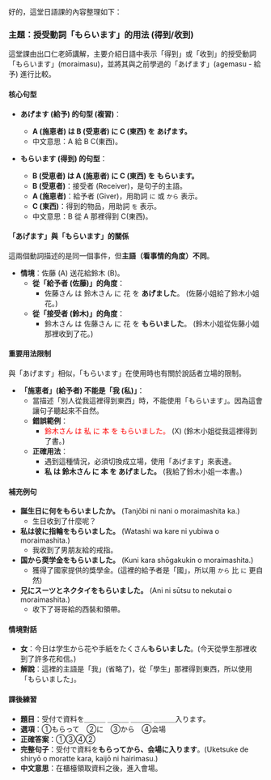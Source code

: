 </br>
好的，這堂日語課的內容整理如下：

### **主題：授受動詞「もらいます」的用法 (得到/收到)**

這堂課由出口仁老師講解，主要介紹日語中表示「得到」或「收到」的授受動詞「もらいます」(moraimasu)，並將其與之前學過的「あげます」(agemasu - 給予) 進行比較。

#### **核心句型**

*   **あげます (給予) 的句型 (複習)**：
    *   **A (施恵者) は B (受恵者) に C (東西) を あげます。**
    *   中文意思：A 給 B C(東西)。

*   **もらいます (得到) 的句型**：
    *   **B (受恵者) は A (施恵者) に C (東西) を もらいます。**
    *   **B (受恵者)**：接受者 (Receiver)，是句子的主語。
    *   **A (施恵者)**：給予者 (Giver)，用助詞 `に` 或 `から` 表示。
    *   **C (東西)**：得到的物品，用助詞 `を` 表示。
    *   中文意思：B 從 A 那裡得到 C(東西)。

#### **「あげます」與「もらいます」的關係**

這兩個動詞描述的是同一個事件，但**主語（看事情的角度）不同**。

*   **情境**：佐藤 (A) 送花給鈴木 (B)。
    *   **從「給予者 (佐藤)」的角度**：
        *   佐藤さん は 鈴木さん に 花 を **あげました**。 (佐藤小姐給了鈴木小姐花。)
    *   **從「接受者 (鈴木)」的角度**：
        *   鈴木さん は 佐藤さん に 花 を **もらいました**。 (鈴木小姐從佐藤小姐那裡收到了花。)

#### **重要用法限制**

與「あげます」相似，「もらいます」在使用時也有關於說話者立場的限制。

*   **「施恵者」(給予者) 不能是「我 (私)」**：
    *   當描述「別人從我這裡得到東西」時，不能使用「もらいます」。因為這會讓句子聽起來不自然。
    *   **錯誤範例**：
        *   <span style="color:red;">鈴木さん は 私 に 本 を もらいました。</span> (X) (鈴木小姐從我這裡得到了書。)
    *   **正確用法**：
        *   遇到這種情況，必須切換成立場，使用「あげます」來表達。
        *   **私 は 鈴木さん に 本 を あげました。** (我給了鈴木小姐一本書。)

#### **補充例句**

*   **誕生日に何をもらいましたか。** (Tanjōbi ni nani o moraimashita ka.)
    *   生日收到了什麼呢？
*   **私は彼に指輪をもらいました。** (Watashi wa kare ni yubiwa o moraimashita.)
    *   我收到了男朋友給的戒指。
*   **国から奨学金をもらいました。** (Kuni kara shōgakukin o moraimashita.)
    *   獲得了國家提供的獎學金。(這裡的給予者是「國」，所以用 `から` 比 `に` 更自然)
*   **兄にスーツとネクタイをもらいました。** (Ani ni sūtsu to nekutai o moraimashita.)
    *   收下了哥哥給的西裝和領帶。

#### **情境對話**

*   **女**：今日は学生から花や手紙をたくさん**もらいました**。(今天從學生那裡收到了許多花和信。)
*   **解說**：這裡的主語是「我」(省略了)，從「學生」那裡得到東西，所以使用「もらいました」。

#### **課後練習**

*   **題目**：受付で資料を＿＿＿ ＿＿＿ ＿＿＿ ＿＿＿入ります。
*   **選項**：①もらって　②に　③から　④会場
*   **正確答案**：①③④②
*   **完整句子**：受付で資料を**もらってから、会場に入ります**。(Uketsuke de shiryō o moratte kara, kaijō ni hairimasu.)
*   **中文意思**：在櫃檯領取資料之後，進入會場。
</br>
